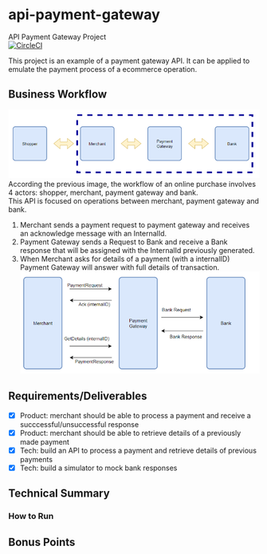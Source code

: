 # api-payment-gateway
API Payment Gateway Project  
[![CircleCI](https://circleci.com/gh/pttg24/api-payment-gateway.svg?style=shield)](https://circleci.com/gh/pttg24/api-payment-gateway)
  
This project is an example of a payment gateway API. It can be applied to emulate the payment process of a ecommerce operation.
  
## Business Workflow
![GitHub Logo](/docs/Workflow.png)  
According the previous image, the workflow of an online purchase involves 4 actors: shopper, merchant, payment gateway and bank.  
This API is focused on operations between merchant, payment gateway and bank.  
1. Merchant sends a payment request to payment gateway and receives an acknowledge message with an InternalId.  
2. Payment Gateway sends a Request to Bank and receive a Bank response that will be assigned with the InternalId previously generated.
3. When Merchant asks for details of a payment (with a internalID) Payment Gateway will answer with full details of transaction.
![GitHub Logo](/docs/Messages.png)  

## Requirements/Deliverables  
- [x] Product: merchant should be able to process a payment and receive a succcessful/unsuccessful response  
- [x] Product: merchant should be able to retrieve details of a previously made payment
- [x] Tech: build an API to process a payment and retrieve details of previous payments  
- [x] Tech: build a simulator to mock bank responses  

## Technical Summary  
  
### How to Run  
  
## Bonus Points  

